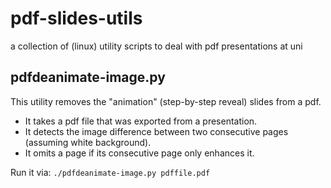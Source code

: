 # pdf-slides-utils
a collection of (linux) utility scripts to deal with pdf presentations at uni

## pdfdeanimate-image.py

This utility removes the "animation" (step-by-step reveal) slides from a pdf.

- It takes a pdf file that was exported from a presentation.
- It detects the image difference between two consecutive pages (assuming white background).
- It omits a page if its consecutive page only enhances it.

Run it via: `./pdfdeanimate-image.py pdffile.pdf`
